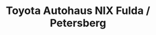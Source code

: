 ---
title: "Toyota Autohaus NIX Fulda / Petersberg"
url: /petersberg/toyota-autohaus-nix-fulda-petersberg/
shop: Autohaus
---